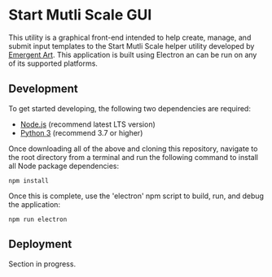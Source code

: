 Start Mutli Scale GUI
======

This utility is a graphical front-end intended to help create, manage, and submit input templates to the Start Mutli Scale helper utility developed by [Emergent Art](https://emergentartwork.com/). This application is built using Electron an can be run on any of its supported platforms.

## Development

To get started developing, the following two dependencies are required:

* [Node.js](https://nodejs.org/en/) (recommend latest LTS version)
* [Python 3](https://www.python.org/downloads/) (recommend 3.7 or higher)

Once downloading all of the above and cloning this repository, navigate to the root directory from a terminal and run the following command to install all Node package dependencies: 

```npm install```

Once this is complete, use the 'electron' npm script to build, run, and debug the application:

```npm run electron```

## Deployment

Section in progress.
